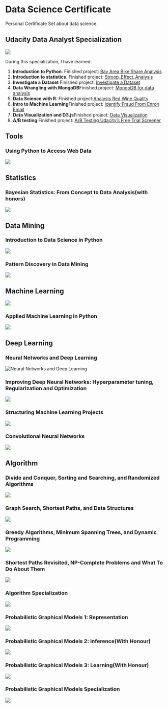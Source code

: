 # Data Science Certificate
Personal Certificate Set about data science.

## Udacity Data Analyst Specialization

![](https://github.com/LimberenceCheng/Udacity-DAND-Graduated/blob/master/certification.png)

During this specialization, I have learned:

1. **Introduction to Python**. Finished project: [Bay Area Bike Share Analysis](https://github.com/LimberenceCheng/Udacity-DAND-Graduated/blob/master/P0/Bay_Area_Bike_Share_Analysis.ipynb)
2. **Introduction to statistics**. Finished project: [Stroop_Effect_Analysis](https://github.com/LimberenceCheng/Udacity-DAND-Graduated/blob/master/P1/Stroop_Effect_Analysis.ipynb)
3. **Investigate a Dataset** Finished project: [Investigate a Dataset](https://github.com/LimberenceCheng/Udacity-DAND-Graduated/blob/master/P2/Investigate%20a%20Dataset.ipynb)
4. **Data Wrangling with MongoDB**Finished project: [MongoDB for data analysis](https://github.com/LimberenceCheng/Udacity-DAND-Graduated/blob/master/P3/MongoDB%20For%20Data%20Analysis.ipynb)
5. **Data Science with R**. Finished project:[Analysis Red Wine Quality](https://github.com/LimberenceCheng/Udacity-DAND-Graduated/blob/master/P4/wineQualityReds.rmd)
6. **Intro to Machine Learning**Finished project: [Identify Fraud From Enron Email](https://github.com/LimberenceCheng/Udacity-DAND-Graduated/blob/master/P5/final%20project/Identify%20Fraud%20from%20Enron%20Email.ipynb)
7. **Data Visualization and D3.js**Finished project: [Data Visualization](https://github.com/LimberenceCheng/Udacity-DAND-Graduated/tree/master/p6)
8. **A/B testing** Finished project: [A/B Testing Udacity’s Free Trial Screener](https://github.com/LimberenceCheng/Udacity-DAND-Graduated/tree/master/p7)

## Tools

### Using Python to Access Web Data

![](certificates/accesswebdata.png)

## Statistics

### Bayesian Statistics: From Concept to Data Analysis(with honors)

![](certificates/bayes.png)

## Data Mining

### Introduction to Data Science in Python

![](certificates/ds101.png)

### Pattern Discovery in Data Mining

![](certificates/pddm.png)

## Machine Learning

![](certificates/ml.png)

### Applied Machine Learning in Python

![](certificates/applied_ml.png)

## Deep Learning

### Neural Networks and Deep Learning

![Neural Networks and Deep Learning](certificates/dl1.png)

### Improving Deep Neural Networks: Hyperparameter tuning, Regularization and Optimization

![](certificates/dl2.png)

### Structuring Machine Learning Projects

![](certificates/dl3.png)

### Convolutional Neural Networks

![](certificates/cnn.png)

## Algorithm

### Divide and Conquer, Sorting and Searching, and Randomized Algorithms

![](certificates/Algorithm1.png)

### Graph Search, Shortest Paths, and Data Structures

![](certificates/Algorithm2.png)

### Greedy Algorithms, Minimum Spanning Trees, and Dynamic Programming

![](certificates/Algorithm3.png)

### Shortest Paths Revisited, NP-Complete Problems and What To Do About Them

![](certificates/Algorithm4.png)

### Algorithm Specialization

![](certificates/AlgorithmS.png)

### Probabilistic Graphical Models 1: Representation

![](certificates/PGM1.png)

### Probabilistic Graphical Models 2: Inference(With Honour)

![](certificates/PGM2.png)

### Probabilistic Graphical Models 3: Learning(With Honour)

![](certificates/PGM3.png)

### Probabilistic Graphical Models Specialization

![](certificates/PGMS.png)